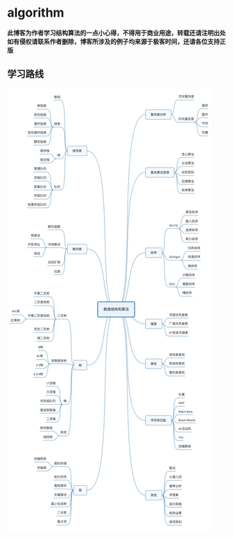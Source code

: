 # algorithm

**此博客为作者学习结构算法的一点小心得，不得用于商业用途，转载还请注明出处**
**如有侵权请联系作者删除，博客所涉及的例子均来源于极客时间，还请各位支持正版**

## 学习路线

![](Mapping.jpg)

